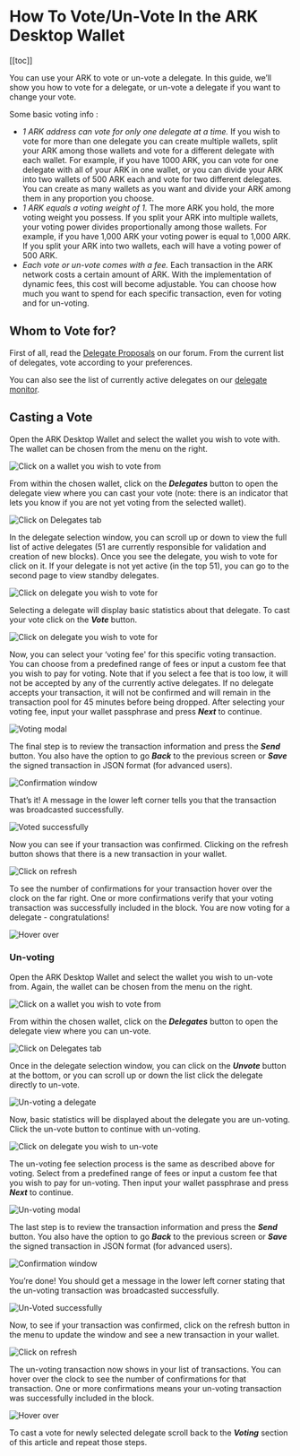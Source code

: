 # How To Vote/Un-Vote In the ARK Desktop Wallet

[[toc]]

You can use your ARK to vote or un-vote a delegate. In this guide, we’ll show you how to vote for a delegate, or un-vote a delegate if you want to change your vote.

Some basic voting info :

- *1 ARK address can vote for only  one delegate at a time.* If you wish to vote for more than one delegate you can create multiple wallets, split your ARK among those wallets and vote for a different delegate with each wallet. For example, if you have 1000 ARK, you can vote for one delegate with all of your ARK in one wallet, or you can divide your ARK into two wallets of 500 ARK each and vote for two different delegates. You can create as many wallets as you want and divide your ARK among them in any proportion you choose.
- *1 ARK equals a voting weight of 1.* The more ARK you hold, the more voting weight you possess. If you split your ARK into multiple wallets, your voting power divides proportionally among those wallets. For example, if you have 1,000 ARK your voting power is equal to 1,000 ARK. If you split your ARK into two wallets, each will have a voting power of 500 ARK.
- *Each vote or un-vote comes with a fee.* Each transaction in the ARK network costs a certain amount of ARK. With the implementation of dynamic fees, this cost will become adjustable. You can choose how much you want to spend for each specific transaction, even for voting and for un-voting.

## Whom to Vote for?

First of all, read the [Delegate Proposals](https://forum.ark.io/category/5/delegates) on our forum. From the current list of delegates, vote according to your preferences.

You can also see the list of currently active delegates on our [delegate monitor](https://explorer.ark.io/delegateMonitor).

## Casting a Vote

Open the ARK Desktop Wallet and select the wallet you wish to vote with. The wallet can be chosen from the menu on the right.

![Click on a wallet you wish to vote from](./assets/how-to-vote-in-the-ark-desktop-wallet/clickonawallet.jpg)

From within the chosen wallet, click on the ***Delegates*** button to open the delegate view where you can cast your vote (note: there is an indicator that lets you know if you are not yet voting from the selected wallet).

![Click on Delegates tab](./assets/how-to-vote-in-the-ark-desktop-wallet/clickondelegates.jpg)

In the delegate selection window, you can scroll up or down to view the full list of active delegates (51 are currently responsible for validation and creation of new blocks). Once you see the delegate, you wish to vote for click on it. If your delegate is not yet active (in the top 51), you can go to the second page to view standby delegates.

![Click on delegate you wish to vote for](./assets/how-to-vote-in-the-ark-desktop-wallet/clickonadelegate.jpg)

Selecting a delegate will display basic statistics about that delegate. To cast your vote click on the ***Vote*** button.

![Click on delegate you wish to vote for](./assets/how-to-vote-in-the-ark-desktop-wallet/clickonvotebutton.jpg)

Now, you can select your ‘voting fee' for this specific voting transaction. You can choose from a predefined range of fees or input a custom fee that you wish to pay for voting. Note that if you select a fee that is too low, it will not be accepted by any of the currently active delegates.  If no delegate accepts your transaction, it will not be confirmed and will remain in the transaction pool for 45 minutes before being dropped. After selecting your voting fee, input your wallet passphrase and press ***Next*** to continue.

![Voting modal](./assets/how-to-vote-in-the-ark-desktop-wallet/votingmodal.jpg)

The final step is to review the transaction information and press the ***Send*** button. You also have the option to go ***Back*** to the previous screen or ***Save*** the signed transaction in JSON format (for advanced users).

![Confirmation window](./assets/how-to-vote-in-the-ark-desktop-wallet/clickonsend.jpg)

That’s it! A message in the lower left corner tells you that the transaction was broadcasted successfully.

![Voted successfully](./assets/how-to-vote-in-the-ark-desktop-wallet/votedsuccessfully.jpg)

Now you can see if your transaction was confirmed. Clicking on the refresh button shows that there is a new transaction in your wallet.

![Click on refresh](./assets/how-to-vote-in-the-ark-desktop-wallet/clickonrefresh.jpg)

To see the number of confirmations for your transaction hover over the clock on the far right. One or more confirmations verify that your voting transaction was successfully included in the block. You are now voting for a delegate - congratulations!

![Hover over](./assets/how-to-vote-in-the-ark-desktop-wallet/hoveroverclock.jpg)

### Un-voting

Open the ARK Desktop Wallet and select the wallet you wish to un-vote from. Again, the wallet can be chosen from the menu on the right.

![Click on a wallet you wish to vote from](./assets/how-to-vote-in-the-ark-desktop-wallet/clickonawallet.jpg)

From within the chosen wallet, click on the ***Delegates*** button to open the delegate view where you can un-vote.

![Click on Delegates tab](./assets/how-to-vote-in-the-ark-desktop-wallet/clickondelegatesunvoting.jpg)

Once in the delegate selection window, you can click on the ***Unvote*** button at the bottom, or you can scroll up or down the list click the delegate directly to un-vote.

![Un-voting a delegate](./assets/how-to-vote-in-the-ark-desktop-wallet/windowunvoting.jpg)

Now, basic statistics will be displayed about the delegate you are un-voting. Click the un-vote button to continue with un-voting.

![Click on delegate you wish to un-vote](./assets/how-to-vote-in-the-ark-desktop-wallet/unvotebutton.jpg)

The un-voting fee selection process is the same as described above for voting. Select from a predefined range of fees or input a custom fee that you wish to pay for un-voting. Then input your wallet passphrase and press ***Next*** to continue.

![Un-voting modal](./assets/how-to-vote-in-the-ark-desktop-wallet/unvotingmodal.jpg)

The last step is to review the transaction information and press the ***Send*** button. You also have the option to go ***Back*** to the previous screen or ***Save*** the signed transaction in JSON format (for advanced users).

![Confirmation window](./assets/how-to-vote-in-the-ark-desktop-wallet/unvotedelegate.jpg)

You’re done! You should get a message in the lower left corner stating that the un-voting transaction was broadcasted successfully.

![Un-Voted successfully](./assets/how-to-vote-in-the-ark-desktop-wallet/unvotedsuccessfully.jpg)

Now, to see if your transaction was confirmed, click on the refresh button in the menu to update the window and see a new transaction in your wallet.

![Click on refresh](./assets/how-to-vote-in-the-ark-desktop-wallet/clickonrefresh.jpg)

The un-voting transaction now shows in your list of transactions. You can hover over the clock to see the number of confirmations for that transaction. One or more confirmations means your un-voting transaction was successfully included in the block.

![Hover over](./assets/how-to-vote-in-the-ark-desktop-wallet/hoveroverunvote.jpg)

To cast a vote for newly selected delegate scroll back to the ***Voting*** section of this article and repeat those steps.
